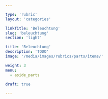 ```yaml
---

type: 'rubric'
layout: 'categories'

linkTitle: 'Beleuchtung'
slug: 'beleuchtung'
section: 'light'

title: 'Beleuchtung' 
description: 'TODO'
image: '/media/images/rubrics/parts/items/'

weight: 3
menu:
  - aside_parts

draft: true

---
```

